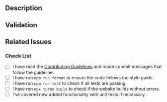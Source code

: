 <!--
Please read the [Code of Conduct](https://github.com/nodejs/nodejs.org/blob/main/CODE_OF_CONDUCT.md) and the [Contributing Guidelines](https://github.com/nodejs/nodejs.org/blob/main/CONTRIBUTING.md) before opening a pull request.
-->

## Description

<!-- Write a brief description of the changes introduced by this PR -->

## Validation

<!-- How do you know this is working? What should a reviewer look for? Provide a screenshot if your change is visual.-->

## Related Issues

<!--
  Link to the issue that is fixed by this PR (if there is one)
  e.g. Fixes #1234, Addresses #1234, Related to #1234, etc.
-->

### Check List

<!--
ATTENTION
Please follow this check list to ensure that you've followed all items before opening this PR
You can check the items by adding an `x` between the brackets, like this: `[x]`
-->

- [ ] I have read the [Contributing Guidelines](https://github.com/nodejs/nodejs.org/blob/main/CONTRIBUTING.md) and made commit messages that follow the guideline.
- [ ] I have run `npm run format` to ensure the code follows the style guide.
- [ ] I have run `npm run test` to check if all tests are passing.
- [ ] I have run `npx turbo build` to check if the website builds without errors.
- [ ] I've covered new added functionality with unit tests if necessary.
